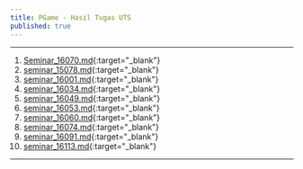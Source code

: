 ```yaml
---
title: PGame - Hasil Tugas UTS 
published: true
---
```

***
1. [Seminar_16070.md](assets/extmd/Seminar_16070.md){:target="_blank"}
2. [seminar_15078.md](assets/extmd/seminar_15078.md){:target="_blank"}
3. [seminar_16001.md](assets/extmd/seminar_16001.md){:target="_blank"}
4. [seminar_16034.md](assets/extmd/seminar_16034.md){:target="_blank"}
5. [seminar_16049.md](assets/extmd/seminar_16049.md){:target="_blank"}
6. [seminar_16053.md](assets/extmd/seminar_16053.md){:target="_blank"}
7. [seminar_16060.md](assets/extmd/seminar_16060.md){:target="_blank"}
8. [seminar_16074.md](assets/extmd/seminar_16074.md){:target="_blank"}
9. [seminar_16091.md](assets/extmd/seminar_16091.md){:target="_blank"}
10. [seminar_16113.md](assets/extmd/seminar_16113.md){:target="_blank"}

***

